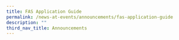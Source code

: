 ```yaml
---
title: FAS Application Guide
permalink: /news-at-events/announcements/fas-application-guide
description: ""
third_nav_title: Announcements
---
```

